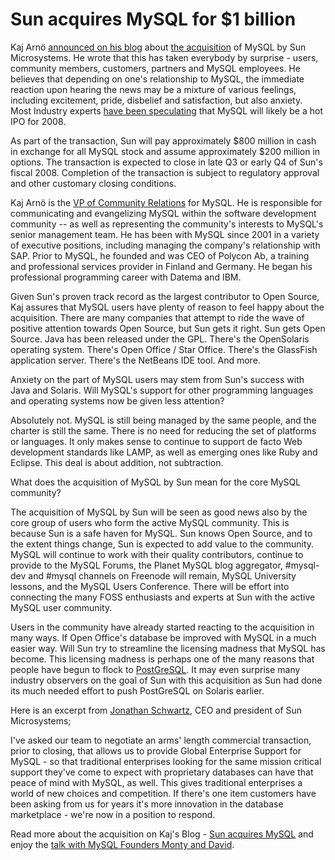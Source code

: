 # Sun acquires MySQL for $1 billion

Kaj Arnö <a href="http://blogs.mysql.com/kaj/2008/01/16/sun-acquires-mysql/">announced on his blog</a> about <a href="http://www.mysql.com/news-and-events/press-release/release_2008_03.html">the acquisition</a> of MySQL by Sun Microsystems. He wrote that this has taken everybody by surprise - users, community members, customers, partners and MySQL employees. He believes that depending on one's relationship to MySQL, the immediate reaction upon hearing the news may be a mixture of various feelings, including excitement, pride, disbelief and satisfaction, but also anxiety. Most Industry experts <a href="http://money.cnn.com/2008/01/10/markets/ipo/copeland_ipowatch.fortune/">have been speculating</a> that MySQL will likely be a hot IPO for 2008.

As part of the transaction, Sun will pay approximately $800 million in cash in exchange for all MySQL stock and assume approximately $200 million in options. The transaction is expected to close in late Q3 or early Q4 of Sun's fiscal 2008. Completion of the transaction is subject to regulatory approval and other customary closing conditions.

Kaj Arnö is the <a href="http://blogs.mysql.com/kaj/press-release-kaj-arno-appointed-mysql-vp-of-community-relations/">VP of Community Relations</a> for MySQL. He is responsible for communicating and evangelizing MySQL within the software development community -- as well as representing the community's interests to MySQL's senior management team. He has been with MySQL since 2001 in a variety of executive positions, including managing the company's relationship with SAP. Prior to MySQL, he founded and was CEO of Polycon Ab, a training and professional services provider in Finland and Germany. He began his professional programming career with Datema and IBM.

Given Sun's proven track record as the largest contributor to Open Source, Kaj assures that MySQL users have plenty of reason to feel happy about the acquisition. There are many companies that attempt to ride the wave of positive attention towards Open Source, but Sun gets it right. Sun gets Open Source. Java has been released under the GPL. There's the OpenSolaris operating system. There's Open Office / Star Office. There's the GlassFish application server. There's the NetBeans IDE tool. And more.

Anxiety on the part of MySQL users may stem from Sun's success with Java and Solaris. Will MySQL's support for other programming languages and operating systems now be given less attention?

Absolutely not. MySQL is still being managed by the same people, and the charter is still the same. There is no need for reducing the set of platforms or languages. It only makes sense to continue to support de facto Web development standards like LAMP, as well as emerging ones like Ruby and Eclipse. This deal is about addition, not subtraction.

What does the acquisition of MySQL by Sun mean for the core MySQL community?

The acquisition of MySQL by Sun will be seen as good news also by the core group of users who form the active MySQL community. This is because Sun is a safe haven for MySQL. Sun knows Open Source, and to the extent things change, Sun is expected to add value to the community. MySQL will continue to work with their quality contributors, continue to provide to the MySQL Forums, the Planet MySQL blog aggregator, #mysql-dev and #mysql channels on Freenode will remain, MySQL University lessons, and the MySQL Users Conference. There will be effort into connecting the many FOSS enthusiasts and experts at Sun with the active MySQL user community.

Users in the community have already started reacting to the acquisition in many ways. If Open Office's database be improved with MySQL in a much easier way. Will Sun try to streamline the licensing madness that MySQL has become. This licensing madness is perhaps one of the many reasons that people have begun to flock to <a href="http://www.postgresql.org/">PostGreSQL</a>. It may even surprise many industry observers on the goal of Sun with this acquisition as Sun had done its much needed effort to push PostGreSQL on Solaris earlier.

Here is an excerpt from <a href="http://blogs.sun.com/jonathan/">Jonathan Schwartz</a>, CEO and president of Sun Microsystems;

I've asked our team to negotiate an arms' length commercial transaction, prior to closing, that allows us to provide Global Enterprise Support for MySQL - so that traditional enterprises looking for the same mission critical support they've come to expect with proprietary databases can have that peace of mind with MySQL, as well. This gives traditional enterprises a world of new choices and competition. If there's one item customers have been asking from us for years it's more innovation in the database marketplace - we're now in a position to respond.

Read more about the acquisition on Kaj's Blog - <a href="http://blogs.mysql.com/kaj/2008/01/16/sun-acquires-mysql/">Sun acquires MySQL</a> and enjoy the <a href="http://blogs.mysql.com/kaj/2008/01/16/talking-to-mysql-founders-monty-and-david-on-sun/">talk with MySQL Founders Monty and David</a>.